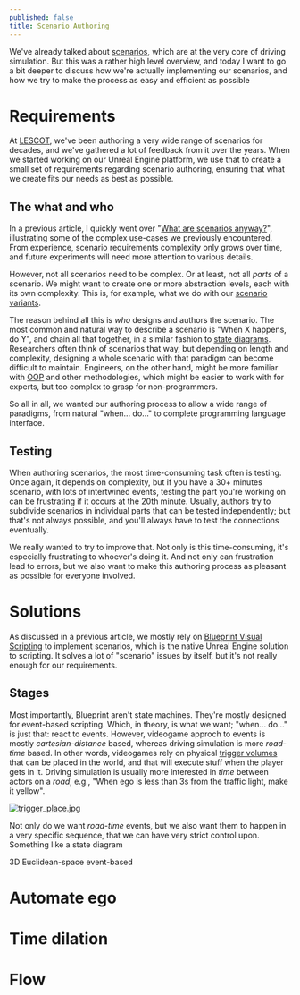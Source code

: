 ```yaml
---
published: false
title: Scenario Authoring
---
```

We've already talked about [scenarios](/scenarios), which are at the very core of driving simulation. But this was a rather high level overview, and today I want to go a bit deeper to discuss how we're actually implementing our scenarios, and how we try to make the process as easy and efficient as possible

# Requirements

At [LESCOT](https://lescot.univ-gustave-eiffel.fr/), we've been authoring a very wide range of scenarios for decades, and we've gathered a lot of feedback from it over the years. When we started working on our Unreal Engine platform, we use that to create a small set of requirements regarding scenario authoring, ensuring that what we create fits our needs as best as possible.

## The what and who

In a previous article, I quickly went over "[What are scenarios anyway?](/scenarios#what-are-scenarios-anyway)", illustrating some of the complex use-cases we previously encountered. From experience, scenario requirements complexity only grows over time, and future experiments will need more attention to various details.

However, not all scenarios need to be complex. Or at least, not all *parts* of a scenario. We might want to create one or more abstraction levels, each with its own complexity. This is, for example, what we do with our [scenario variants](/scenario-variants).

The reason behind all this is *who* designs and authors the scenario. The most common and natural way to describe a scenario is "When X happens, do Y", and chain all that together, in a similar fashion to [state diagrams](https://en.wikipedia.org/wiki/State_diagram). Researchers often think of scenarios that way, but depending on length and complexity, designing a whole scenario with that paradigm can become difficult to maintain. Engineers, on the other hand, might be more familiar with [OOP](https://en.wikipedia.org/wiki/Object-oriented_programming) and other methodologies, which might be easier to work with for experts, but too complex to grasp for non-programmers.

So all in all, we wanted our authoring process to allow a wide range of paradigms, from natural "when... do..." to complete programming language interface.

## Testing

When authoring scenarios, the most time-consuming task often is testing. Once again, it depends on complexity, but if you have a 30+ minutes scenario, with lots of intertwined events, testing the part you're working on can be frustrating if it occurs at the 20th minute. Usually, authors try to subdivide scenarios in individual parts that can be tested independently; but that's not always possible, and you'll always have to test the connections eventually.

We really wanted to try to improve that. Not only is this time-consuming, it's especially frustrating to whoever's doing it. And not only can frustration lead to errors, but we also want to make this authoring process as pleasant as possible for everyone involved.

# Solutions

As discussed in a previous article, we mostly rely on [Blueprint Visual Scripting](https://docs.unrealengine.com/en-US/Engine/Blueprints/index.html) to implement scenarios, which is the native Unreal Engine solution to scripting. It solves a lot of "scenario" issues by itself, but it's not really enough for our requirements.

## Stages

Most importantly, Blueprint aren't state machines. They're mostly designed for event-based scripting. Which, in theory, is what we want; "when... do..." is just that: react to events. However, videogame approch to events is mostly *cartesian-distance* based, whereas driving simulation is more *road-time* based. In other words, videogames rely on physical [trigger volumes](https://docs.unrealengine.com/4.27/en-US/Basics/Actors/Triggers/) that can be placed in the world, and that will execute stuff when the player gets in it. Driving simulation is usually more interested in *time* between actors on a *road*, e.g., "When ego is less than 3s from the traffic light, make it yellow".

[![trigger_place.jpg]({{site.baseurl}}/images/trigger_place.jpg)][0]

Not only do we want *road-time* events, but we also want them to happen in a very specific sequence, that we can have very strict control upon. Something like a state diagram

3D Euclidean-space event-based

# Automate ego

# Time dilation

# Flow

[0]: https://docs.unrealengine.com/4.27/en-US/Basics/Actors/Triggers/